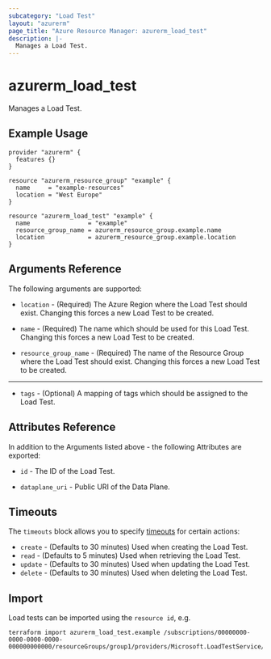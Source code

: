 ```yaml
---
subcategory: "Load Test"
layout: "azurerm"
page_title: "Azure Resource Manager: azurerm_load_test"
description: |-
  Manages a Load Test.
---
```


# azurerm_load_test

Manages a Load Test.

## Example Usage

```hcl
provider "azurerm" {
  features {}
}

resource "azurerm_resource_group" "example" {
  name     = "example-resources"
  location = "West Europe"
}

resource "azurerm_load_test" "example" {
  name                = "example"
  resource_group_name = azurerm_resource_group.example.name
  location            = azurerm_resource_group.example.location
}
```

## Arguments Reference

The following arguments are supported:

* `location` - (Required) The Azure Region where the Load Test should exist. Changing this forces a new Load Test to be created.

* `name` - (Required) The name which should be used for this Load Test. Changing this forces a new Load Test to be created.

* `resource_group_name` - (Required) The name of the Resource Group where the Load Test should exist. Changing this forces a new Load Test to be created.

---

* `tags` - (Optional) A mapping of tags which should be assigned to the Load Test.

## Attributes Reference

In addition to the Arguments listed above - the following Attributes are exported: 

* `id` - The ID of the Load Test.

* `dataplane_uri` - Public URI of the Data Plane.

## Timeouts

The `timeouts` block allows you to specify [timeouts](https://www.terraform.io/language/resources/syntax#operation-timeouts) for certain actions:

* `create` - (Defaults to 30 minutes) Used when creating the Load Test.
* `read` - (Defaults to 5 minutes) Used when retrieving the Load Test.
* `update` - (Defaults to 30 minutes) Used when updating the Load Test.
* `delete` - (Defaults to 30 minutes) Used when deleting the Load Test.

## Import

Load tests can be imported using the `resource id`, e.g.

```shell
terraform import azurerm_load_test.example /subscriptions/00000000-0000-0000-0000-000000000000/resourceGroups/group1/providers/Microsoft.LoadTestService/loadtests/example
```
